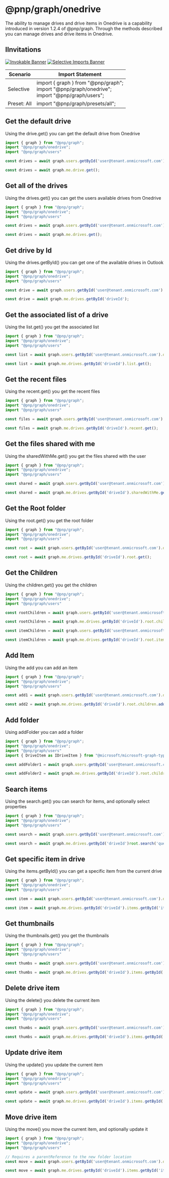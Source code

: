 # @pnp/graph/onedrive

The ability to manage drives and drive items in Onedrive is a capability introduced in version 1.2.4 of @pnp/graph. Through the methods described
you can manage drives and drive items in Onedrive.

## IInvitations

[![Invokable Banner](https://img.shields.io/badge/Invokable-informational.svg)](../concepts/invokable.md) [![Selective Imports Banner](https://img.shields.io/badge/Selective%20Imports-informational.svg)](../concepts/selective-imports.md)  

| Scenario    | Import Statement                                                  |
| ----------- | ----------------------------------------------------------------- |
| Selective   | import { graph } from "@pnp/graph";<br />import "@pnp/graph/onedrive"; <br />import "@pnp/graph/users"; |
| Preset: All | import "@pnp/graph/presets/all";    |

## Get the default drive

Using the drive.get() you can get the default drive from Onedrive

```TypeScript
import { graph } from "@pnp/graph";
import "@pnp/graph/onedrive";
import "@pnp/graph/users"

const drives = await graph.users.getById('user@tenant.onmicrosoft.com').drive.get();

const drives = await graph.me.drive.get();

```

## Get all of the drives

Using the drives.get() you can get the users available drives from Onedrive

```TypeScript
import { graph } from "@pnp/graph";
import "@pnp/graph/onedrive";
import "@pnp/graph/users"

const drives = await graph.users.getById('user@tenant.onmicrosoft.com').drives.get();

const drives = await graph.me.drives.get();

```

## Get drive by Id

Using the drives.getById() you can get one of the available drives in Outlook

```TypeScript
import { graph } from "@pnp/graph";
import "@pnp/graph/onedrive";
import "@pnp/graph/users"

const drive = await graph.users.getById('user@tenant.onmicrosoft.com').drives.getById('driveId');

const drive = await graph.me.drives.getById('driveId');

```

## Get the associated list of a drive

Using the list.get() you get the associated list

```TypeScript
import { graph } from "@pnp/graph";
import "@pnp/graph/onedrive";
import "@pnp/graph/users"

const list = await graph.users.getById('user@tenant.onmicrosoft.com').drives.getById('driveId').list.get();

const list = await graph.me.drives.getById('driveId').list.get();

```

## Get the recent files

Using the recent.get() you get the recent files

```TypeScript
import { graph } from "@pnp/graph";
import "@pnp/graph/onedrive";
import "@pnp/graph/users"

const files = await graph.users.getById('user@tenant.onmicrosoft.com').drives.getById('driveId').recent.get();

const files = await graph.me.drives.getById('driveId').recent.get();

```

## Get the files shared with me

Using the sharedWithMe.get() you get the files shared with the user

```TypeScript
import { graph } from "@pnp/graph";
import "@pnp/graph/onedrive";
import "@pnp/graph/users"

const shared = await graph.users.getById('user@tenant.onmicrosoft.com').drives.getById('driveId').sharedWithMe.get();

const shared = await graph.me.drives.getById('driveId').sharedWithMe.get();

```

## Get the Root folder

Using the root.get() you get the root folder

```TypeScript
import { graph } from "@pnp/graph";
import "@pnp/graph/onedrive";
import "@pnp/graph/users"

const root = await graph.users.getById('user@tenant.onmicrosoft.com').drives.getById('driveId').root.get();

const root = await graph.me.drives.getById('driveId').root.get();

```

## Get the Children

Using the children.get() you get the children

```TypeScript
import { graph } from "@pnp/graph";
import "@pnp/graph/onedrive";
import "@pnp/graph/users"

const rootChildren = await graph.users.getById('user@tenant.onmicrosoft.com').drives.getById('driveId').root.children.get();

const rootChildren = await graph.me.drives.getById('driveId').root.children.get();

const itemChildren = await graph.users.getById('user@tenant.onmicrosoft.com').drives.getById('driveId').items.getById('itemId').children.get();

const itemChildren = await graph.me.drives.getById('driveId').root.items.getById('itemId').children.get();

```

## Add Item

Using the add you can add an item

```TypeScript
import { graph } from "@pnp/graph";
import "@pnp/graph/onedrive";
import "@pnp/graph/users"

const add1 = await graph.users.getById('user@tenant.onmicrosoft.com').drives.getById('driveId').root.children.add("test.txt", "My File Content String");

const add2 = await graph.me.drives.getById('driveId').root.children.add("filename.txt", "My File Content String");
```

## Add folder

Using addFolder you can add a folder

```TypeScript
import { graph } from "@pnp/graph";
import "@pnp/graph/onedrive";
import "@pnp/graph/users"
import { DriveItem as IDriveItem } from "@microsoft/microsoft-graph-types";

const addFolder1 = await graph.users.getById('user@tenant.onmicrosoft.com').drives.getById('driveId').root.children.addFolder('New Folder');

const addFolder2 = await graph.me.drives.getById('driveId').root.children.addFolder('New Folder');
```

## Search items

Using the search.get() you can search for items, and optionally select properties

```TypeScript
import { graph } from "@pnp/graph";
import "@pnp/graph/onedrive";
import "@pnp/graph/users"

const search = await graph.users.getById('user@tenant.onmicrosoft.com').drives.getById('driveId')root.search('queryText').get();

const search = await graph.me.drives.getById('driveId')root.search('queryText').get();

```

## Get specific item in drive

Using the items.getById() you can get a specific item from the current drive

```TypeScript
import { graph } from "@pnp/graph";
import "@pnp/graph/onedrive";
import "@pnp/graph/users"

const item = await graph.users.getById('user@tenant.onmicrosoft.com').drives.getById('driveId').items.getById('itemId');

const item = await graph.me.drives.getById('driveId').items.getById('itemId');

```

## Get thumbnails

Using the thumbnails.get() you get the thumbnails

```TypeScript
import { graph } from "@pnp/graph";
import "@pnp/graph/onedrive";
import "@pnp/graph/users"

const thumbs = await graph.users.getById('user@tenant.onmicrosoft.com').drives.getById('driveId').items.getById('itemId').thumbnails.get();

const thumbs = await graph.me.drives.getById('driveId').items.getById('itemId').thumbnails.get();

```

## Delete drive item

Using the delete() you delete the current item

```TypeScript
import { graph } from "@pnp/graph";
import "@pnp/graph/onedrive";
import "@pnp/graph/users"

const thumbs = await graph.users.getById('user@tenant.onmicrosoft.com').drives.getById('driveId').items.getById('itemId').delete();

const thumbs = await graph.me.drives.getById('driveId').items.getById('itemId').delete();

```

## Update drive item

Using the update() you update the current item

```TypeScript
import { graph } from "@pnp/graph";
import "@pnp/graph/onedrive";
import "@pnp/graph/users"

const update = await graph.users.getById('user@tenant.onmicrosoft.com').drives.getById('driveId').items.getById('itemId').update({name: "New Name"});

const update = await graph.me.drives.getById('driveId').items.getById('itemId').update({name: "New Name"});

```

## Move drive item

Using the move() you move the current item, and optionally update it

```TypeScript
import { graph } from "@pnp/graph";
import "@pnp/graph/onedrive";
import "@pnp/graph/users"

// Requires a parentReference to the new folder location
const move = await graph.users.getById('user@tenant.onmicrosoft.com').drives.getById('driveId').items.getById('itemId').move({ parentReference: { id: 'itemId'}}, {name: "New Name"});

const move = await graph.me.drives.getById('driveId').items.getById('itemId').move({ parentReference: { id: 'itemId'}}, {name: "New Name"});

```
